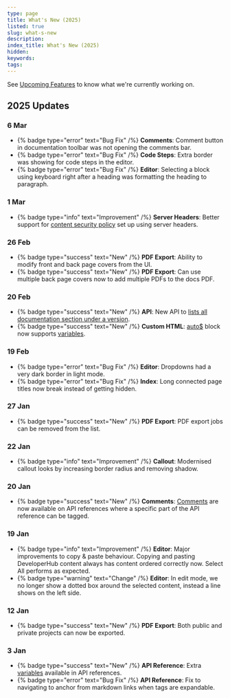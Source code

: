 ```yaml
---
type: page
title: What's New (2025)
listed: true
slug: what-s-new
description: 
index_title: What's New (2025)
hidden: 
keywords: 
tags: 
---
```


See [Upcoming Features](/support-center/upcoming-features) to know what we're currently working on.

## 2025 Updates

### 6 Mar

- {% badge type="error" text="Bug Fix" /%} **Comments**: Comment button in documentation toolbar was not opening the comments bar.
- {% badge type="error" text="Bug Fix" /%} **Code Steps**: Extra border was showing for code steps in the editor.
- {% badge type="error" text="Bug Fix" /%} **Editor**: Selecting a block using keyboard right after a heading was formatting the heading to paragraph.

### 1 Mar

- {% badge type="info" text="Improvement" /%} **Server Headers**: Better support for [content security policy](/support-center/server-headers#content-security-policy) set up using server headers.

### 26 Feb

- {% badge type="success" text="New" /%} **PDF Export**: Ability to modify front and back page covers from the UI.
- {% badge type="success" text="New" /%} **PDF Export**: Can use multiple back page covers now to add multiple PDFs to the docs PDF.

### 20 Feb

- {% badge type="success" text="New" /%} **API**: New API to [lists all documentation section under a version](/v1.0/api/ref#list-documentation).
- {% badge type="success" text="New" /%} **Custom HTML**: [auto$](/support-center/custom-html) block now supports [variables](/support-center/variables).

### 19 Feb

- {% badge type="error" text="Bug Fix" /%} **Editor**: Dropdowns had a very dark border in light mode.
- {% badge type="error" text="Bug Fix" /%} **Index**: Long connected page titles now break instead of getting hidden.

### 27 Jan

- {% badge type="success" text="New" /%} **PDF Export**: PDF export jobs can be removed from the list.

### 22 Jan

- {% badge type="info" text="Improvement" /%} **Callout**: Modernised callout looks by increasing border radius and removing shadow.

### 20 Jan

- {% badge type="success" text="New" /%} **Comments**: [Comments](/support-center/comments#comments-in-api-references) are now available on API references where a specific part of the API reference can be tagged.

### 19 Jan

- {% badge type="info" text="Improvement" /%} **Editor**: Major improvements to copy & paste behaviour. Copying and pasting DeveloperHub content always has content ordered correctly now. Select All performs as expected.
- {% badge type="warning" text="Change" /%} **Editor**: In edit mode, we no longer show a dotted box around the selected content, instead a line shows on the left side.

### 12 Jan

- {% badge type="success" text="New" /%} **PDF Export**: Both public and private projects can now be exported.

### 3 Jan

- {% badge type="success" text="New" /%} **API Reference**: Extra [variables](/support-center/openapi-extensions#variables) available in API references.
- {% badge type="error" text="Bug Fix" /%} **API Reference**: Fix to navigating to anchor from markdown links when tags are expandable.